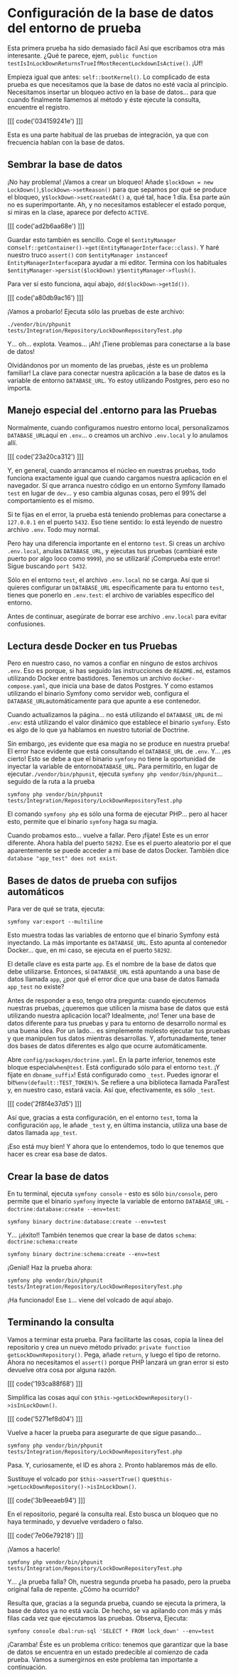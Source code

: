 # Configuración de la base de datos del entorno de prueba

Esta primera prueba ha sido demasiado fácil Así que escribamos otra más interesante. ¿Qué te parece, ejem, `public function testIsInLockDownReturnsTrueIfMostRecentLockdownIsActive()`. ¡Uf!

Empieza igual que antes: `self::bootKernel()`. Lo complicado de esta prueba es que necesitamos que la base de datos no esté vacía al principio. Necesitamos insertar un bloqueo activo en la base de datos... para que cuando finalmente llamemos al método y éste ejecute la consulta, encuentre el registro.

[[[ code('034159241e') ]]]

Esta es una parte habitual de las pruebas de integración, ya que con frecuencia hablan con la base de datos.

## Sembrar la base de datos

¡No hay problema! ¡Vamos a crear un bloqueo! Añade `$lockDown = new LockDown()`,`$lockDown->setReason()` para que sepamos por qué se produce el bloqueo, y`$lockDown->setCreatedAt()` a, qué tal, hace 1 día. Esa parte aún no es superimportante. Ah, y no necesitamos establecer el estado porque, si miras en la clase, aparece por defecto `ACTIVE`.

[[[ code('ad2b6aa68e') ]]]

Guardar esto también es sencillo. Coge el `$entityManager` con`self::getContainer()->get(EntityManagerInterface::class)`. Y haré nuestro truco `assert()` con `$entityManager instanceof EntityManagerInterface`para ayudar a mi editor. Termina con los habituales `$entityManager->persist($lockDown)` y`$entityManager->flush()`.

Para ver si esto funciona, aquí abajo, `dd($lockDown->getId())`.

[[[ code('a80db9ac16') ]]]

¡Vamos a probarlo! Ejecuta sólo las pruebas de este archivo:

```terminal-silent
./vendor/bin/phpunit tests/Integration/Repository/LockDownRepositoryTest.php
```

Y... oh... explota. Veamos... ¡Ah! ¡Tiene problemas para conectarse a la base de datos!

Olvidándonos por un momento de las pruebas, ¡éste es un problema familiar! La clave para conectar nuestra aplicación a la base de datos es la variable de entorno `DATABASE_URL`. Yo estoy utilizando Postgres, pero eso no importa.

## Manejo especial del .entorno para las Pruebas

Normalmente, cuando configuramos nuestro entorno local, personalizamos `DATABASE_URL`aquí en `.env`... o creamos un archivo `.env.local` y lo anulamos allí.

[[[ code('23a20ca312') ]]]

Y, en general, cuando arrancamos el núcleo en nuestras pruebas, todo funciona exactamente igual que cuando cargamos nuestra aplicación en el navegador. Sí que arranca nuestro código en un entorno Symfony llamado `test` en lugar de `dev`... y eso cambia algunas cosas, pero el 99% del comportamiento es el mismo.

Si te fijas en el error, la prueba está teniendo problemas para conectarse a `127.0.0.1` en el puerto `5432`. Eso tiene sentido: lo está leyendo de nuestro archivo `.env`. Todo muy normal.

Pero hay una diferencia importante en el entorno `test`. Si creas un archivo `.env.local`, anulas `DATABASE_URL`, y ejecutas tus pruebas (cambiaré este puerto por algo loco como `9999`), ¡no se utilizará! ¡Comprueba este error! Sigue buscando `port 5432`.

Sólo en el entorno `test`, el archivo `.env.local` no se carga. Así que si quieres configurar un `DATABASE_URL` específicamente para tu entorno `test`, tienes que ponerlo en `.env.test`: el archivo de variables específico del entorno.

Antes de continuar, asegúrate de borrar ese archivo `.env.local` para evitar confusiones.

## Lectura desde Docker en tus Pruebas

Pero en nuestro caso, no vamos a confiar en ninguno de estos archivos `.env`. Eso es porque, si has seguido las instrucciones de `README.md`, estamos utilizando Docker entre bastidores. Tenemos un archivo `docker-compose.yaml`, que inicia una base de datos Postgres. Y como estamos utilizando el binario Symfony como servidor web, configura el `DATABASE_URL`automáticamente para que apunte a ese contenedor.

Cuando actualizamos la página... no está utilizando el `DATABASE_URL` de mi `.env`: está utilizando el valor dinámico que establece el binario `symfony`. Esto es algo de lo que ya hablamos en nuestro tutorial de Doctrine.

Sin embargo, ¡es evidente que esa magia no se produce en nuestra prueba! El error hace evidente que está consultando el `DATABASE_URL` de `.env`. Y... ¡es cierto! Esto se debe a que el binario `symfony` no tiene la oportunidad de inyectar la variable de entorno`DATABASE_URL`. Para permitirlo, en lugar de ejecutar`./vendor/bin/phpunit`, ejecuta `symfony php vendor/bin/phpunit`... seguido de la ruta a la prueba

```terminal-silent
symfony php vendor/bin/phpunit tests/Integration/Repository/LockDownRepositoryTest.php
```

El comando `symfony php` es sólo una forma de ejecutar PHP... pero al hacer esto, permite que el binario `symfony` haga su magia.

Cuando probamos esto... vuelve a fallar. Pero ¡fíjate! Este es un error diferente. Ahora habla del puerto `58292`. Ese es el puerto aleatorio por el que aparentemente se puede acceder a mi base de datos Docker. También dice `database "app_test" does not exist`.

## Bases de datos de prueba con sufijos automáticos

Para ver de qué se trata, ejecuta:

```terminal
symfony var:export --multiline
```

Esto muestra todas las variables de entorno que el binario Symfony está inyectando. La más importante es `DATABASE_URL`. Esto apunta al contenedor Docker... que, en mi caso, se ejecuta en el puerto `58292`.

El detalle clave es esta parte `app`. Es el nombre de la base de datos que debe utilizarse. Entonces, si `DATABASE_URL` está apuntando a una base de datos llamada `app`, ¿por qué el error dice que una base de datos llamada `app_test` no existe?

Antes de responder a eso, tengo otra pregunta: cuando ejecutemos nuestras pruebas, ¿queremos que utilicen la misma base de datos que está utilizando nuestra aplicación local? Idealmente, ¡no! Tener una base de datos diferente para tus pruebas y para tu entorno de desarrollo normal es una buena idea. Por un lado... es simplemente molesto ejecutar tus pruebas y que manipulen tus datos mientras desarrollas. Y, afortunadamente, tener dos bases de datos diferentes es algo que ocurre automáticamente.

Abre `config/packages/doctrine.yaml`. En la parte inferior, tenemos este bloque especial`when@test`. Está configurado sólo para el entorno `test`. ¡Y fíjate en `dbname_suffix`! Está configurado como `_test`. Puedes ignorar el bit`%env(default::TEST_TOKEN)%`. Se refiere a una biblioteca llamada ParaTest y, en nuestro caso, estará vacía. Así que, efectivamente, es sólo `_test`.

[[[ code('2f8f4e37d5') ]]]

Así que, gracias a esta configuración, en el entorno `test`, toma la configuración `app`, le añade `_test` y, en última instancia, utiliza una base de datos llamada `app_test`.

¡Eso está muy bien! Y ahora que lo entendemos, todo lo que tenemos que hacer es crear esa base de datos.

## Crear la base de datos

En tu terminal, ejecuta `symfony console` - esto es sólo `bin/console`, pero permite que el binario `symfony` inyecte la variable de entorno `DATABASE_URL` -`doctrine:database:create --env=test`:

```terminal-silent
symfony binary doctrine:database:create --env=test
```

Y... ¡¡éxito!! También tenemos que crear la base de datos `schema`: `doctrine:schema:create`

```terminal-silent
symfony binary doctrine:schema:create --env=test
```

¡Genial! Haz la prueba ahora:

```terminal-silent
symfony php vendor/bin/phpunit tests/Integration/Repository/LockDownRepositoryTest.php
```

¡Ha funcionado! Ese `1`... viene del volcado de aquí abajo.

## Terminando la consulta

Vamos a terminar esta prueba. Para facilitarte las cosas, copia la línea del repositorio y crea un nuevo método privado: `private function getLockDownRepository()`. Pega, añade `return`, y luego el tipo de retorno. Ahora no necesitamos el `assert()` porque PHP lanzará un gran error si esto devuelve otra cosa por alguna razón.

[[[ code('193ca88f68') ]]]

Simplifica las cosas aquí con `$this->getLockDownRepository()->isInLockDown()`.

[[[ code('5271ef8d04') ]]]

Vuelve a hacer la prueba para asegurarte de que sigue pasando...

```terminal-silent
symfony php vendor/bin/phpunit tests/Integration/Repository/LockDownRepositoryTest.php
```

Pasa. Y, curiosamente, el ID es ahora `2`. Pronto hablaremos más de ello.

Sustituye el volcado por `$this->assertTrue()` que`$this->getLockDownRepository()->isInLockDown()`.

[[[ code('3b9eeaeb94') ]]]

En el repositorio, pegaré la consulta real. Esto busca un bloqueo que no haya terminado, y devuelve verdadero o falso.

[[[ code('7e06e79218') ]]]

¡Vamos a hacerlo!

```terminal-silent
symfony php vendor/bin/phpunit tests/Integration/Repository/LockDownRepositoryTest.php
```

Y... ¿la prueba falla? Oh, nuestra segunda prueba ha pasado, pero la prueba original falla de repente. ¿Cómo ha ocurrido?

Resulta que, gracias a la segunda prueba, cuando se ejecuta la primera, la base de datos ya no está vacía. De hecho, se va apilando con más y más filas cada vez que ejecutamos las pruebas. Observa, Ejecuta:

```terminal
symfony console dbal:run-sql 'SELECT * FROM lock_down' --env=test
```

¡Caramba! Éste es un problema crítico: tenemos que garantizar que la base de datos se encuentra en un estado predecible al comienzo de cada prueba. Vamos a sumergirnos en este problema tan importante a continuación.
